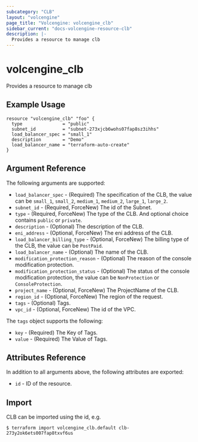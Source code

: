```yaml
---
subcategory: "CLB"
layout: "volcengine"
page_title: "Volcengine: volcengine_clb"
sidebar_current: "docs-volcengine-resource-clb"
description: |-
  Provides a resource to manage clb
---
```

# volcengine_clb
Provides a resource to manage clb
## Example Usage
```hcl
resource "volcengine_clb" "foo" {
  type               = "public"
  subnet_id          = "subnet-273xjcb6wohs07fap8sz3ihhs"
  load_balancer_spec = "small_1"
  description        = "Demo"
  load_balancer_name = "terraform-auto-create"
}
```
## Argument Reference
The following arguments are supported:
* `load_balancer_spec` - (Required) The specification of the CLB, the value can be `small_1`, `small_2`, `medium_1`, `medium_2`, `large_1`, `large_2`.
* `subnet_id` - (Required, ForceNew) The id of the Subnet.
* `type` - (Required, ForceNew) The type of the CLB. And optional choice contains `public` or `private`.
* `description` - (Optional) The description of the CLB.
* `eni_address` - (Optional, ForceNew) The eni address of the CLB.
* `load_balancer_billing_type` - (Optional, ForceNew) The billing type of the CLB, the value can be `PostPaid`.
* `load_balancer_name` - (Optional) The name of the CLB.
* `modification_protection_reason` - (Optional) The reason of the console modification protection.
* `modification_protection_status` - (Optional) The status of the console modification protection, the value can be `NonProtection` or `ConsoleProtection`.
* `project_name` - (Optional, ForceNew) The ProjectName of the CLB.
* `region_id` - (Optional, ForceNew) The region of the request.
* `tags` - (Optional) Tags.
* `vpc_id` - (Optional, ForceNew) The id of the VPC.

The `tags` object supports the following:

* `key` - (Required) The Key of Tags.
* `value` - (Required) The Value of Tags.

## Attributes Reference
In addition to all arguments above, the following attributes are exported:
* `id` - ID of the resource.



## Import
CLB can be imported using the id, e.g.
```
$ terraform import volcengine_clb.default clb-273y2ok6ets007fap8txvf6us
```

